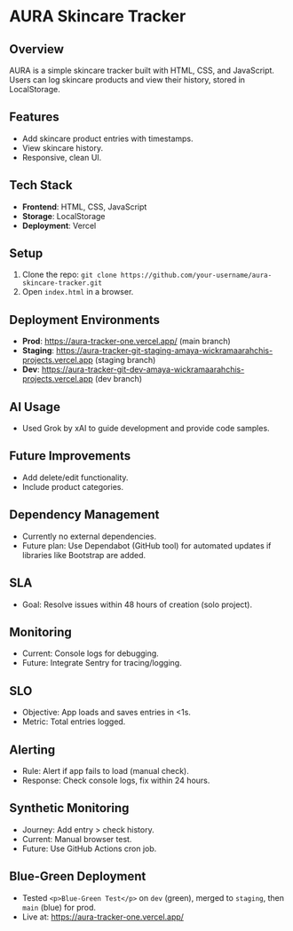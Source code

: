 # AURA Skincare Tracker

## Overview
AURA is a simple skincare tracker built with HTML, CSS, and JavaScript. Users can log skincare products and view their history, stored in LocalStorage.

## Features
- Add skincare product entries with timestamps.
- View skincare history.
- Responsive, clean UI.

## Tech Stack
- **Frontend**: HTML, CSS, JavaScript
- **Storage**: LocalStorage
- **Deployment**: Vercel

## Setup
1. Clone the repo: `git clone https://github.com/your-username/aura-skincare-tracker.git`
2. Open `index.html` in a browser.

## Deployment Environments
- **Prod**: https://aura-tracker-one.vercel.app/ (main branch)
- **Staging**: https://aura-tracker-git-staging-amaya-wickramaarahchis-projects.vercel.app (staging branch)
- **Dev**: https://aura-tracker-git-dev-amaya-wickramaarahchis-projects.vercel.app (dev branch)

## AI Usage
- Used Grok by xAI to guide development and provide code samples.

## Future Improvements
- Add delete/edit functionality.
- Include product categories.

## Dependency Management
- Currently no external dependencies.
- Future plan: Use Dependabot (GitHub tool) for automated updates if libraries like Bootstrap are added.

## SLA
- Goal: Resolve issues within 48 hours of creation (solo project).

## Monitoring
- Current: Console logs for debugging.
- Future: Integrate Sentry for tracing/logging.

## SLO
- Objective: App loads and saves entries in <1s.
- Metric: Total entries logged.

## Alerting
- Rule: Alert if app fails to load (manual check).
- Response: Check console logs, fix within 24 hours.

## Synthetic Monitoring
- Journey: Add entry > check history.
- Current: Manual browser test.
- Future: Use GitHub Actions cron job.

## Blue-Green Deployment
- Tested `<p>Blue-Green Test</p>` on `dev` (green), merged to `staging`, then `main` (blue) for prod.
- Live at: https://aura-tracker-one.vercel.app/